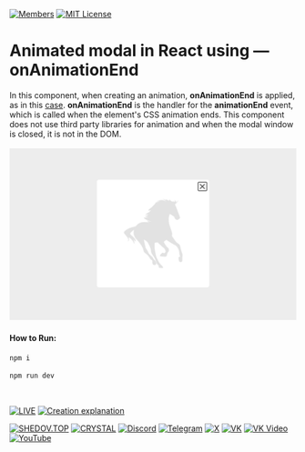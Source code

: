[![Members](https://img.shields.io/badge/dynamic/json?style=for-the-badge&label=&logo=discord&logoColor=white&labelColor=black&color=%23f3f3f3&query=$.approximate_member_count&url=https%3A%2F%2Fdiscord.com%2Fapi%2Finvites%2FENB7RbxVZE%3Fwith_counts%3Dtrue)](https://discord.gg/ENB7RbxVZE)&nbsp;[![MIT License](https://img.shields.io/badge/license-MIT-blue.svg?style=for-the-badge&logo=5865F2&logoColor=black&labelColor=black&color=%23f3f3f3)](https://github.com/AndrewShedov/animated-modal-in-react/blob/main/LICENSE)

# Animated modal in React using — onAnimationEnd
In this component, when creating an animation, **onAnimationEnd** is applied, as in this [case](https://github.com/AndrewShedov/Animated-dropdown-menu-in-react). **onAnimationEnd** is the handler for the **animationEnd** event, which is called when the element's CSS animation ends. This component does not use third party libraries for animation and when the modal window is closed, it is not in the DOM.
<br />
<br />
<a href="https://animated-modal-in-react.vercel.app/" target="_blank">
<img src="https://raw.githubusercontent.com/AndrewShedov/animated-modal-in-react/refs/heads/main/public/screenshot.webp" width="700" />
</a>
<br />
#### How to Run:

```bash
npm i
```

```bash
npm run dev
```
<br>

[![LIVE](https://img.shields.io/badge/LIVE-ff0000?style=for-the-badge)](https://animated-modal-in-react.vercel.app/)
[![Creation explanation](https://img.shields.io/badge/Creation_Explanation-black?style=for-the-badge)](https://shedov.top/animated-modal-in-react-using-onanimationend/)

[![SHEDOV.TOP](https://img.shields.io/badge/SHEDOV.TOP-black?style=for-the-badge)](https://shedov.top/) 
[![CRYSTAL](https://img.shields.io/badge/CRYSTAL-black?style=for-the-badge)](https://crysty.ru/AndrewShedov)
[![Discord](https://img.shields.io/badge/Discord-black?style=for-the-badge&logo=discord&color=black&logoColor=white)](https://discord.gg/ENB7RbxVZE)
[![Telegram](https://img.shields.io/badge/Telegram-black?style=for-the-badge&logo=telegram&color=black&logoColor=white)](https://t.me/ShedovTop)
[![X](https://img.shields.io/badge/%20-black?style=for-the-badge&logo=x&logoColor=white)](https://x.com/AndrewShedov)
[![VK](https://img.shields.io/badge/VK-black?style=for-the-badge&logo=vk)](https://vk.com/ShedovTop)
[![VK Video](https://img.shields.io/badge/VK%20Video-black?style=for-the-badge&logo=vk)](https://vkvideo.ru/@ShedovTop)
[![YouTube](https://img.shields.io/badge/YouTube-black?style=for-the-badge&logo=youtube)](https://www.youtube.com/@AndrewShedov)


